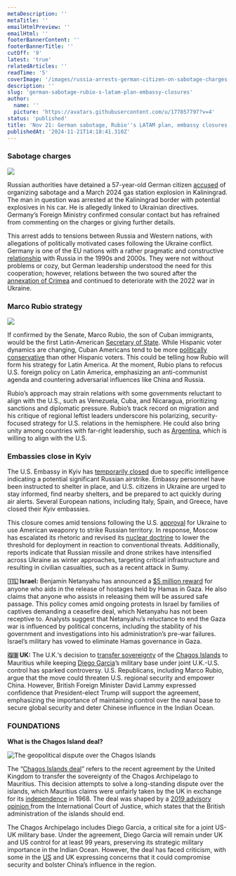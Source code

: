 ```yaml
---
metaDescription: ''
metaTitle: ''
emailHtmlPreview: ''
emailHtml: ''
footerBannerContent: ''
footerBannerTitle: ''
cutOff: '9'
latest: 'true'
relatedArticles: ''
readTime: '5'
coverImage: '/images/russia-arrests-german-citizen-on-sabotage-charges-g0Mz.webp'
description: ''
slug: 'german-sabotage-rubio-s-latam-plan-embassy-closures'
author:
  name: ''
  picture: 'https://avatars.githubusercontent.com/u/177857797?v=4'
status: 'published'
title: 'Nov 21: German sabotage, Rubio''s LATAM plan, embassy closures'
publishedAt: '2024-11-21T14:18:41.310Z'
---
```


### Sabotage charges

![](/images/russia-arrests-german-citizen-on-sabotage-charges--1--kzMz.jpg)

Russian authorities have detained a 57-year-old German citizen [accused](https://www.dw.com/en/russia-arrests-german-citizen-on-sabotage-charges/a-70827990) of organizing sabotage and a March 2024 gas station explosion in Kaliningrad. The man in question was arrested at the Kaliningrad border with potential explosives in his car. He is allegedly linked to Ukrainian directives. Germany’s Foreign Ministry confirmed consular contact but has refrained from commenting on the charges or giving further details.

This arrest adds to tensions between Russia and Western nations, with allegations of politically motivated cases following the Ukraine conflict. Germany is one of the EU nations with a rather pragmatic and constructive [relationship](https://carnegieendowment.org/research/2018/05/russia-and-germany-from-estranged-partners-to-good-neighbors?lang=en&center=russia-eurasia) with Russia in the 1990s and 2000s. They were not without problems or cozy, but German leadership understood the need for this cooperation; however, relations between the two soured after the [annexation of Crimea](https://www.britannica.com/place/Ukraine/The-crisis-in-Crimea-and-eastern-Ukraine) and continued to deteriorate with the 2022 war in Ukraine.

### Marco Rubio strategy

![](/images/how-rubio-is-expected-to-take-on-us--latam-relations--2--E5NT.jpg)

If confirmed by the Senate, Marco Rubio, the son of Cuban immigrants, would be the first Latin-American [Secretary of State](https://apnews.com/article/marco-rubio-trump-latin-america-secretary-of-state-87aff0ce93f638fb69e30b067ecd84fb). While Hispanic voter dynamics are changing, Cuban Americans tend to be more [politically conservative](https://www.theguardian.com/us-news/2022/oct/18/florida-miami-cuban-americans-republicans) than other Hispanic voters. This could be telling how Rubio will form his strategy for Latin America. At the moment, Rubio plans to refocus U.S. foreign policy on Latin America, emphasizing an anti-communist agenda and countering adversarial influences like China and Russia.

Rubio’s approach may strain relations with some governments reluctant to align with the U.S., such as Venezuela, Cuba, and Nicaragua, prioritizing sanctions and diplomatic pressure. Rubio’s track record on migration and his critique of regional leftist leaders underscore his polarizing, security-focused strategy for U.S. relations in the hemisphere. He could also bring unity among countries with far-right leadership, such as [Argentina](https://english.elpais.com/usa/elections/2024-11-18/marco-rubio-a-hawk-on-latin-america-from-attacking-the-narco-dictatorship-in-venezuela-to-welcoming-his-friend-javier-milei.html), which is willing to align with the U.S.

### Embassies close in Kyiv

The U.S. Embassy in Kyiv has [temporarily closed](https://www.newsweek.com/us-embassy-kyiv-closes-attack-threat-russia-ukraine-war-latest-1988714) due to specific intelligence indicating a potential significant Russian airstrike. Embassy personnel have been instructed to shelter in place, and U.S. citizens in Ukraine are urged to stay informed, find nearby shelters, and be prepared to act quickly during air alerts. Several European nations, including Italy, Spain, and Greece, have closed their Kyiv embassies.

This closure comes amid tensions following the U.S. [approval](https://www.france24.com/en/europe/20241119-us-approval-for-ukraine-missile-strikes-into-russia-is-a-slim-lifeline-for-kyiv-1) for Ukraine to use American weaponry to strike Russian territory. In response, Moscow has escalated its rhetoric and revised its [nuclear doctrine](https://www.bbc.com/news/articles/cj4v0rey0jzo) to lower the threshold for deployment in reaction to conventional threats. Additionally, reports indicate that Russian missile and drone strikes have intensified across Ukraine as winter approaches, targeting critical infrastructure and resulting in civilian casualties, such as a recent attack in Sumy.

**🇮🇱 Israel:** Benjamin Netanyahu has announced a [$5 million reward](https://www.aljazeera.com/news/2024/11/20/israeli-pm-netanyahu-offers-five-million-reward-for-captives-freed-from-gaza) for anyone who aids in the release of hostages held by Hamas in Gaza. He also claims that anyone who assists in releasing them will be assured safe passage. This policy comes amid ongoing protests in Israel by families of captives demanding a ceasefire deal, which Netanyahu has not been receptive to. Analysts suggest that Netanyahu’s reluctance to end the Gaza war is influenced by political concerns, including the stability of his government and investigations into his administration’s pre-war failures. Israel’s military has vowed to eliminate Hamas governance in Gaza.

**🇬🇧 UK:** The U.K.‘s decision to [transfer sovereignty](https://www.politico.eu/article/uk-david-lammy-donald-trump-dont-worry-about-chagos-islands-deal-marco-rubio-us/) of the [Chagos Islands](https://www.google.com/maps/place/British+Indian+Ocean+Territory/@-6.3102556,70.5674504,8z/data=!3m1!4b1!4m6!3m5!1s0x249273e0849da387:0xa94f6470101f6be1!8m2!3d-6.343194!4d71.876519!16zL20vMDE2OGI?entry=ttu&g_ep=EgoyMDI0MTExOC4wIKXMDSoASAFQAw%3D%3D) to Mauritius while keeping [Diego Garcia](https://www.bbc.com/news/articles/ckdg7jjlx2go)’s military base under joint U.K.-U.S. control has sparked controversy. U.S. Republicans, including Marco Rubio, argue that the move could threaten U.S. regional security and empower China. However, British Foreign Minister David Lammy expressed confidence that President-elect Trump will support the agreement, emphasizing the importance of maintaining control over the naval base to secure global security and deter Chinese influence in the Indian Ocean.

### FOUNDATIONS

**What is the Chagos Island deal?**

![The geopolitical dispute over the Chagos Islands](/images/chagos-islands-MwMD.webp)

The “[Chagos Islands deal](https://theweek.com/politics/the-chagos-agreement-explained)” refers to the recent agreement by the United Kingdom to transfer the sovereignty of the Chagos Archipelago to Mauritius. This decision attempts to solve a long-standing dispute over the islands, which Mauritius claims were unfairly taken by the UK in exchange for its [independence](https://www.britannica.com/place/Mauritius/Independence) in 1968. The deal was shaped by a [2019 advisory opinion ](https://www.icj-cij.org/index.php/node/105778)from the International Court of Justice, which states that the British administration of the islands should end.

The Chagos Archipelago includes Diego Garcia, a critical site for a joint US-UK military base. Under the agreement, Diego Garcia will remain under UK and US control for at least 99 years, preserving its strategic military importance in the Indian Ocean. However, the deal has faced criticism, with some in the [US](https://www.politico.eu/article/donald-trump-chagos-islands-uk-british-us-president-mauritius-london/) and UK expressing concerns that it could compromise security and bolster China’s influence in the region.